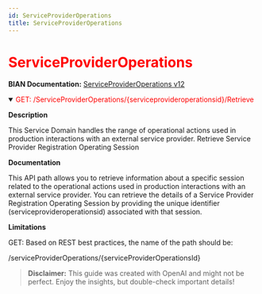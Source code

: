 ```yaml
---
id: ServiceProviderOperations
title: ServiceProviderOperations
---
```


<h1 style='color:red;'>ServiceProviderOperations</h1>

**BIAN Documentation:** [ServiceProviderOperations v12](https://app.swaggerhub.com/apis/BIAN-3/ServiceProviderOperations/12.0.0)

<details open>
  <summary><span style='color:red;'>GET: /ServiceProviderOperations/{serviceprovideroperationsid}/Retrieve</span></summary>

  **Description**

  This Service Domain handles the range of operational actions used in production interactions with an external service provider. Retrieve Service Provider Registration Operating Session

  **Documentation**

  This API path allows you to retrieve information about a specific session related to the operational actions used in production interactions with an external service provider. You can retrieve the details of a Service Provider Registration Operating Session by providing the unique identifier (serviceprovideroperationsid) associated with that session.

  **Limitations**

  GET: Based on REST best practices, the name of the path should be:

/serviceProviderOperations/{serviceProviderOperationsId}

</details>

> **Disclaimer:** This guide was created with OpenAI and might not be perfect. Enjoy the insights, but double-check important details!
